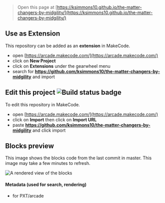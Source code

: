  


> Open this page at [https://ksimmons10.github.io/the-matter-changers-by-midgility/](https://ksimmons10.github.io/the-matter-changers-by-midgility/)

## Use as Extension

This repository can be added as an **extension** in MakeCode.

* open [https://arcade.makecode.com/](https://arcade.makecode.com/)
* click on **New Project**
* click on **Extensions** under the gearwheel menu
* search for **https://github.com/ksimmons10/the-matter-changers-by-midgility** and import

## Edit this project ![Build status badge](https://github.com/ksimmons10/the-matter-changers-by-midgility/workflows/MakeCode/badge.svg)

To edit this repository in MakeCode.

* open [https://arcade.makecode.com/](https://arcade.makecode.com/)
* click on **Import** then click on **Import URL**
* paste **https://github.com/ksimmons10/the-matter-changers-by-midgility** and click import

## Blocks preview

This image shows the blocks code from the last commit in master.
This image may take a few minutes to refresh.

![A rendered view of the blocks](https://github.com/ksimmons10/the-matter-changers-by-midgility/raw/master/.github/makecode/blocks.png)

#### Metadata (used for search, rendering)

* for PXT/arcade
<script src="https://makecode.com/gh-pages-embed.js"></script><script>makeCodeRender("{{ site.makecode.home_url }}", "{{ site.github.owner_name }}/{{ site.github.repository_name }}");</script>
